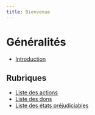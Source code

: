 ```yaml
---
title: Bienvenue
---
```

# Généralités
- [Introduction](g%C3%A9n%C3%A9ralit%C3%A9s/Bases-du-jeu.md)


## Rubriques

- [Liste des actions](actions/index.html)
- [Liste des dons](dons/index.html)
- [Liste des états préjudiciables](etats/index.html)

